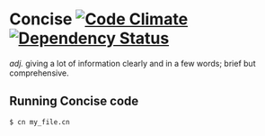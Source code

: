 # Concise [![Code Climate](https://codeclimate.com/github/jamesaanderson/concise.png)](https://codeclimate.com/github/jamesaanderson/concise) [![Dependency Status](https://gemnasium.com/jamesaanderson/concise.png)](https://gemnasium.com/jamesaanderson/concise)

*adj.* giving a lot of information clearly and in a few words; brief but comprehensive.

## Running Concise code

```
$ cn my_file.cn
```
